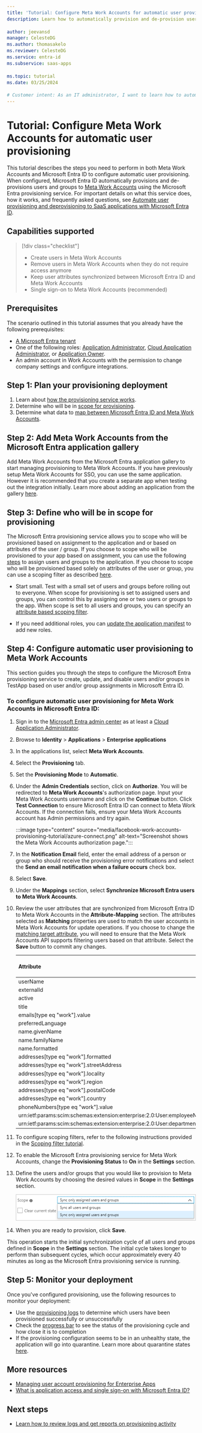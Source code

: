 ```yaml
---
title: 'Tutorial: Configure Meta Work Accounts for automatic user provisioning with Microsoft Entra ID'
description: Learn how to automatically provision and de-provision user accounts from Microsoft Entra ID to Meta Work Accounts.

author: jeevansd
manager: CelesteDG
ms.author: thomasakelo
ms.reviewer: CelesteDG
ms.service: entra-id
ms.subservice: saas-apps

ms.topic: tutorial
ms.date: 03/25/2024

# Customer intent: As an IT administrator, I want to learn how to automatically provision and deprovision user accounts from Microsoft Entra ID to Facebook Work Accounts so that I can streamline the user management process and ensure that users have the appropriate access to Facebook Work Accounts.
---
```


# Tutorial: Configure Meta Work Accounts for automatic user provisioning

This tutorial describes the steps you need to perform in both Meta Work Accounts and Microsoft Entra ID to configure automatic user provisioning. When configured, Microsoft Entra ID automatically provisions and de-provisions users and groups to [Meta Work Accounts](https://work.meta.com) using the Microsoft Entra provisioning service. For important details on what this service does, how it works, and frequently asked questions, see [Automate user provisioning and deprovisioning to SaaS applications with Microsoft Entra ID](~/identity/app-provisioning/user-provisioning.md).

## Capabilities supported

> [!div class="checklist"]
> * Create users in Meta Work Accounts
> * Remove users in Meta Work Accounts when they do not require access anymore
> * Keep user attributes synchronized between Microsoft Entra ID and Meta Work Accounts
> * Single sign-on to Meta Work Accounts (recommended)

## Prerequisites

The scenario outlined in this tutorial assumes that you already have the following prerequisites:

* [A Microsoft Entra tenant](~/identity-platform/quickstart-create-new-tenant.md)
* One of the following roles: [Application Administrator](/entra/identity/role-based-access-control/permissions-reference#application-administrator), [Cloud Application Administrator](/entra/identity/role-based-access-control/permissions-reference#cloud-application-administrator), or [Application Owner](/entra/fundamentals/users-default-permissions#owned-enterprise-applications).
* An admin account in Work Accounts with the permission to change company settings and configure integrations.

## Step 1: Plan your provisioning deployment

1. Learn about [how the provisioning service works](~/identity/app-provisioning/user-provisioning.md).
1. Determine who will be in [scope for provisioning](~/identity/app-provisioning/define-conditional-rules-for-provisioning-user-accounts.md).
1. Determine what data to [map between Microsoft Entra ID and Meta Work Accounts](~/identity/app-provisioning/customize-application-attributes.md).

<a name='step-2-add-meta-work-accounts-from-the-azure-ad-application-gallery'></a>

## Step 2: Add Meta Work Accounts from the Microsoft Entra application gallery

Add Meta Work Accounts from the Microsoft Entra application gallery to start managing provisioning to Meta Work Accounts. If you have previously setup Meta Work Accounts for SSO, you can use the same application. However it is recommended that you create a separate app when testing out the integration initially. Learn more about adding an application from the gallery [here](~/identity/enterprise-apps/add-application-portal.md).

## Step 3: Define who will be in scope for provisioning

The Microsoft Entra provisioning service allows you to scope who will be provisioned based on assignment to the application and or based on attributes of the user / group. If you choose to scope who will be provisioned to your app based on assignment, you can use the following [steps](~/identity/enterprise-apps/assign-user-or-group-access-portal.md) to assign users and groups to the application. If you choose to scope who will be provisioned based solely on attributes of the user or group, you can use a scoping filter as described [here](~/identity/app-provisioning/define-conditional-rules-for-provisioning-user-accounts.md).

* Start small. Test with a small set of users and groups before rolling out to everyone. When scope for provisioning is set to assigned users and groups, you can control this by assigning one or two users or groups to the app. When scope is set to all users and groups, you can specify an [attribute based scoping filter](~/identity/app-provisioning/define-conditional-rules-for-provisioning-user-accounts.md).

* If you need additional roles, you can [update the application manifest](~/identity-platform/howto-add-app-roles-in-apps.md) to add new roles.

## Step 4: Configure automatic user provisioning to Meta Work Accounts

This section guides you through the steps to configure the Microsoft Entra provisioning service to create, update, and disable users and/or groups in TestApp based on user and/or group assignments in Microsoft Entra ID.

<a name='to-configure-automatic-user-provisioning-for-meta-work-accounts-in-azure-ad'></a>

### To configure automatic user provisioning for Meta Work Accounts in Microsoft Entra ID:

1. Sign in to the [Microsoft Entra admin center](https://entra.microsoft.com) as at least a [Cloud Application Administrator](~/identity/role-based-access-control/permissions-reference.md#cloud-application-administrator).
1. Browse to **Identity** > **Applications** > **Enterprise applications**

1. In the applications list, select **Meta Work Accounts**.

1. Select the **Provisioning** tab.

1. Set the **Provisioning Mode** to **Automatic**.

1. Under the **Admin Credentials** section, click on **Authorize**. You will be redirected to **Meta Work Accounts**'s authorization page. Input your Meta Work Accounts username and click on the **Continue** button. Click **Test Connection** to ensure Microsoft Entra ID can connect to Meta Work Accounts. If the connection fails, ensure your Meta Work Accounts account has Admin permissions and try again.

    :::image type="content" source="media/facebook-work-accounts-provisioning-tutorial/azure-connect.png" alt-text="Screenshot shows the Meta Work Accounts authorization page.":::

1. In the **Notification Email** field, enter the email address of a person or group who should receive the provisioning error notifications and select the **Send an email notification when a failure occurs** check box.

1. Select **Save**.

1. Under the **Mappings** section, select **Synchronize Microsoft Entra users to Meta Work Accounts**.

1. Review the user attributes that are synchronized from Microsoft Entra ID to Meta Work Accounts in the **Attribute-Mapping** section. The attributes selected as **Matching** properties are used to match the user accounts in Meta Work Accounts for update operations. If you choose to change the [matching target attribute](~/identity/app-provisioning/customize-application-attributes.md), you will need to ensure that the Meta Work Accounts API supports filtering users based on that attribute. Select the **Save** button to commit any changes.

    |Attribute|Type|Supported for filtering|
    |---|---|---|
    |userName|String|&check;
    |externalId|String|
    |active|Boolean|
    |title|String|
    |emails[type eq "work"].value|String|
    |preferredLanguage|String|
    |name.givenName|String|
    |name.familyName|String|
    |name.formatted|String|
    |addresses[type eq "work"].formatted|String|
    |addresses[type eq "work"].streetAddress|String|
    |addresses[type eq "work"].locality|String|
    |addresses[type eq "work"].region|String|
    |addresses[type eq "work"].postalCode|String|
    |addresses[type eq "work"].country|String|
    |phoneNumbers[type eq "work"].value|String|
    |urn:ietf:params:scim:schemas:extension:enterprise:2.0:User:employeeNumber|String|
    |urn:ietf:params:scim:schemas:extension:enterprise:2.0:User:department|String|

1. To configure scoping filters, refer to the following instructions provided in the [Scoping filter tutorial](~/identity/app-provisioning/define-conditional-rules-for-provisioning-user-accounts.md).

1. To enable the Microsoft Entra provisioning service for Meta Work Accounts, change the **Provisioning Status** to **On** in the **Settings** section.

1. Define the users and/or groups that you would like to provision to Meta Work Accounts by choosing the desired values in **Scope** in the **Settings** section.

   ![Screenshot shows the Scope dropdown in the Settings section.](common/provisioning-scope.png)

1. When you are ready to provision, click **Save**.

This operation starts the initial synchronization cycle of all users and groups defined in **Scope** in the **Settings** section. The initial cycle takes longer to perform than subsequent cycles, which occur approximately every 40 minutes as long as the Microsoft Entra provisioning service is running.

## Step 5: Monitor your deployment

Once you've configured provisioning, use the following resources to monitor your deployment:

* Use the [provisioning logs](~/identity/monitoring-health/concept-provisioning-logs.md) to determine which users have been provisioned successfully or unsuccessfully
* Check the [progress bar](~/identity/app-provisioning/application-provisioning-when-will-provisioning-finish-specific-user.md) to see the status of the provisioning cycle and how close it is to completion
* If the provisioning configuration seems to be in an unhealthy state, the application will go into quarantine. Learn more about quarantine states [here](~/identity/app-provisioning/application-provisioning-quarantine-status.md).

## More resources

* [Managing user account provisioning for Enterprise Apps](~/identity/app-provisioning/configure-automatic-user-provisioning-portal.md)
* [What is application access and single sign-on with Microsoft Entra ID?](~/identity/enterprise-apps/what-is-single-sign-on.md)

## Next steps

* [Learn how to review logs and get reports on provisioning activity](~/identity/app-provisioning/check-status-user-account-provisioning.md)

